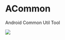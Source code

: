 # ACommon
Android Common Util Tool

[![](https://jitpack.io/v/zxy-hunan/ACommon.svg)](https://jitpack.io/#zxy-hunan/ACommon)

